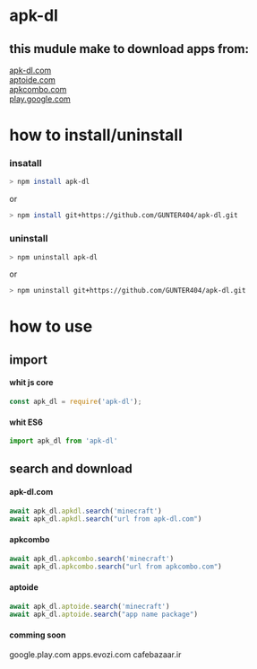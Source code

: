 # apk-dl
## this mudule make to download apps from:
[apk-dl.com](apk-dl.com)<br>
[aptoide.com](aptoide.com)<br>
[apkcombo.com](apkcombo.com)<br>
[play.google.com](play.google.com)<br>

# how to install/uninstall

### insatall
```bash
> npm install apk-dl
```
or
```bash
> npm install git+https://github.com/GUNTER404/apk-dl.git
```

### uninstall
```bash
> npm uninstall apk-dl
```
or
```bash
> npm uninstall git+https://github.com/GUNTER404/apk-dl.git
```
# how to use

## import
#### whit js core
```js
const apk_dl = require('apk-dl');
```

#### whit ES6 
```js
import apk_dl from 'apk-dl'
```

## search and download
#### apk-dl.com
```js
await apk_dl.apkdl.search('minecraft')
await apk_dl.apkdl.search("url from apk-dl.com")
```

#### apkcombo
```js
await apk_dl.apkcombo.search('minecraft')
await apk_dl.apkcombo.search("url from apkcombo.com")
```

#### aptoide
```js
await apk_dl.aptoide.search('minecraft')
await apk_dl.aptoide.search("app name package")
```
#### comming soon
 google.play.com
 apps.evozi.com
 cafebazaar.ir

